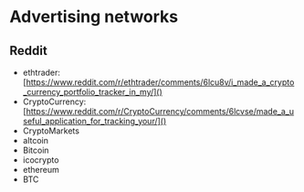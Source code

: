 # Advertising networks

## Reddit
- ethtrader: [https://www.reddit.com/r/ethtrader/comments/6lcu8v/i_made_a_crypto_currency_portfolio_tracker_in_my/]()
- CryptoCurrency: [https://www.reddit.com/r/CryptoCurrency/comments/6lcvse/made_a_useful_application_for_tracking_your/]()
- CryptoMarkets
- altcoin
- Bitcoin
- icocrypto
- ethereum
- BTC
